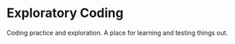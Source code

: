# Exploratory Coding

Coding practice and exploration. A place for learning and testing things out.
